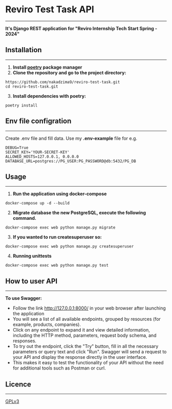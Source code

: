 # Reviro Test Task API
____
**It's Django REST application for "Reviro Internship Tech Start Spring - 2024"**

## Installation
____
1. **Install [poetry](https://python-poetry.org/docs/#installation) package manager** 
2. **Clone the repository and go to the project directory:**

```
https://github.com/nakadzima9/reviro-test-task.git
cd reviro-test-task.git
```
3. **Install dependencies with poetry:**
```
poetry install
```

## Env file configration
____
Create .env file and fill data. Use my **.env-example** file for e.g.
```commandline
DEBUG=True
SECRET_KEY='YOUR-SECRET-KEY'
ALLOWED_HOSTS=127.0.0.1, 0.0.0.0
DATABASE_URL=postgres://PG_USER:PG_PASSWORD@db:5432/PG_DB
```

## Usage
____
1. **Run the application using docker-compose**
```commandline
docker-compose up -d --build
```
2. **Migrate database the new PostgreSQL, execute the following command.**
```commandline
docker-compose exec web python manage.py migrate
```
3. **If you wanted to run createsuperuser so:**
```
docker-compose exec web python manage.py createsuperuser
```
4. **Running unittests**
```
docker-compose exec web python manage.py test
```

## How to user API
____ 
**To use Swagger:**
- Follow the link http://127.0.0.1:8000/ in your web browser after launching the application
- You will see a list of all available endpoints, grouped by resources (for example, products, companies).
- Click on any endpoint to expand it and view detailed information, including the HTTP method, parameters, request body schema, and responses.
- To try out the endpoint, click the "Try" button, fill in all the necessary parameters or query text and click "Run". Swagger will send a request to your API and display the response directly in the user interface.
- This makes it easy to test the functionality of your API without the need for additional tools such as Postman or curl.

## Licence
____
[GPLv3](https://www.gnu.org/licenses/)